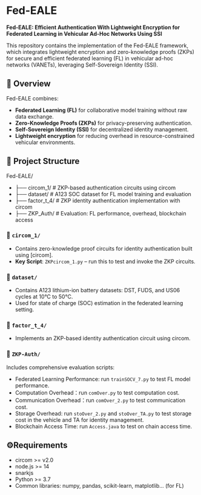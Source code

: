 # Fed-EALE

**Fed-EALE: Efficient Authentication With Lightweight Encryption for Federated Learning in Vehicular Ad-Hoc Networks Using SSI**

This repository contains the implementation of the Fed-EALE framework, which integrates lightweight encryption and zero-knowledge proofs (ZKPs) for secure and efficient federated learning (FL) in vehicular ad-hoc networks (VANETs), leveraging Self-Sovereign Identity (SSI).

## 📘 Overview

Fed-EALE combines:
- **Federated Learning (FL)** for collaborative model training without raw data exchange.
- **Zero-Knowledge Proofs (ZKPs)** for privacy-preserving authentication.
- **Self-Sovereign Identity (SSI)** for decentralized identity management.
- **Lightweight encryption** for reducing overhead in resource-constrained vehicular environments.

## 📁 Project Structure
Fed-EALE/
- ├── circom_1/ # ZKP-based authentication circuits using circom
- ├── dataset/ # A123 SOC dataset for FL model training and evaluation
- ├── factor_t_4/ # ZKP identity authentication implementation with circom
- ├── ZKP_Auth/ # Evaluation: FL performance, overhead, blockchain access


### 🔐 `circom_1/`

- Contains zero-knowledge proof circuits for identity authentication built using [circom].
- **Key Script**: `ZKPcircom_1.py` – run this to test and invoke the ZKP circuits.

### 🔐  `dataset/ `
- Contains A123 lithium-ion battery datasets: DST, FUDS, and US06 cycles at 10°C to 50°C.
- Used for state of charge (SOC) estimation in the federated learning setting.

### 🔐  `factor_t_4/`
- Implements an ZKP-based identity authentication circuit using circom.

### 🔐  `ZKP-Auth/`
Includes comprehensive evaluation scripts:
- Federated Learning Performance: run `trainSOCV_7.py` to test FL model performance.
- Computation Overhead：run `comOver.py` to test computation cost.
- Communication Overhead：run `comOver_2.py` to test communication cost.
- Storage Overhead: run `stoOver_2.py` and `stoOver_TA.py` to test storage cost in the vehicle and TA for identity management.
- Blockchain Access Time: run `Access.java` to test on chain access time.

## ⚙️Requirements
- circom >= v2.0
- node.js >= 14
- snarkjs
- Python >= 3.7
- Common libraries: numpy, pandas, scikit-learn, matplotlib... (for FL)
